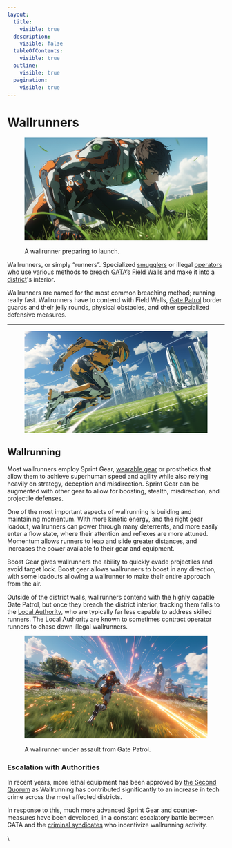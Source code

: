 ```yaml
---
layout:
  title:
    visible: true
  description:
    visible: false
  tableOfContents:
    visible: true
  outline:
    visible: true
  pagination:
    visible: true
---
```


# Wallrunners

<figure><img src="../../../.gitbook/assets/nomoney420_extreme_closeup_of_a_man_with_advanced_leg_armor_in__9dcca6bd-1e24-4368-8ab1-59511e625eb4.png" alt="" width="563"><figcaption><p>A wallrunner preparing to launch.</p></figcaption></figure>

Wallrunners, or simply “runners”. Specialized [smugglers](smugglers.md) or illegal [operators](../enterprise/operators.md) who use various methods to breach [GATA](../)’s [Field Walls](../borders-and-travel/field-walls.md) and make it into a [district](../politics/districts.md)'s interior.

Wallrunners are named for the most common breaching method; running really fast. Wallrunners have to contend with Field Walls, [Gate Patrol](../law-and-order/border-patrol.md) border guards and their jelly rounds, physical obstacles, and other specialized defensive measures.

***

<figure><img src="../../../.gitbook/assets/nomoney420_in-game_screenshot_3rd_person_camera_of_a_character__f75da427-078d-4b40-888e-4c19c76dcfc8.png" alt="" width="563"><figcaption></figcaption></figure>

## Wallrunning

Most wallrunners employ Sprint Gear, [wearable gear](../../../overview/science-and-tech/gear.md) or prosthetics that allow them to achieve superhuman speed and agility while also relying heavily on strategy, deception and misdirection. Sprint Gear can be augmented with other gear to allow for boosting, stealth, misdirection, and projectile defenses.

One of the most important aspects of wallrunning is building and maintaining momentum. With more kinetic energy, and the right gear loadout, wallrunners can power through many deterrents, and more easily enter a flow state, where their attention and reflexes are more attuned. Momentum allows runners to leap and slide greater distances, and increases the power available to their gear and equipment.

Boost Gear gives wallrunners the ability to quickly evade projectiles and avoid target lock. Boost gear allows wallrunners to boost in any direction, with some loadouts allowing a wallrunner to make their entire approach from the air.

Outside of the district walls, wallrunners contend with the highly capable Gate Patrol, but once they breach the district interior, tracking them falls to the [Local Authority](../law-and-order/local-authority.md), who are typically far less capable to address skilled runners. The Local Authority are known to sometimes contract operator runners to chase down illegal wallrunners.

<figure><img src="../../../.gitbook/assets/nomoney420_in-game_screenshot_3rd_person_camera_of_a_character__3d4d2013-821a-490b-956c-5abaeba3955b.png" alt="" width="563"><figcaption><p>A wallrunner under assault from Gate Patrol.</p></figcaption></figure>

### Escalation with Authorities

In recent years, more lethal equipment has been approved by [the Second Quorum](../politics/governance.md#the-second-quorum) as Wallrunning has contributed significantly to an increase in tech crime across the most affected districts.

In response to this, much more advanced Sprint Gear and counter-measures have been developed, in a constant escalatory battle between GATA and the [criminal syndicates](syndicates.md) who incentivize wallrunning activity.

\
